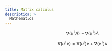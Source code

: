 ```yaml
---
title: Matrix calculus
description: >
  Mathematics
---
```


$$\nabla (u^\intercal A) = \nabla (u^\intercal) A$$

$$\nabla (u^\intercal v) = \nabla (u^\intercal) v + \nabla (v^\intercal) u$$

